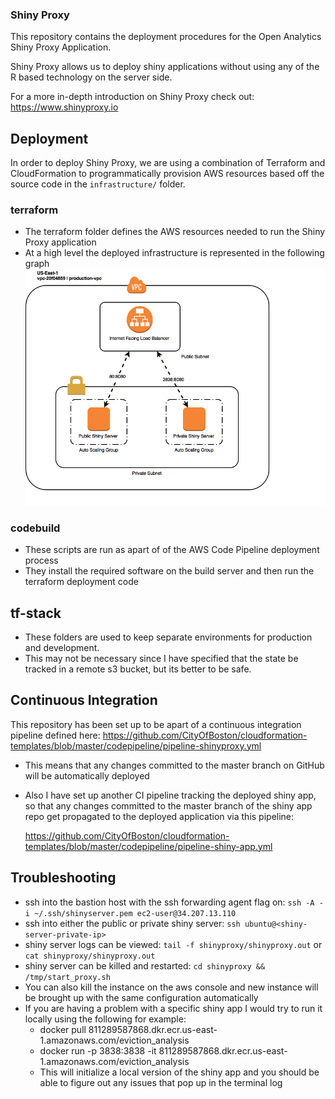 ### Shiny Proxy 
This repository contains the deployment procedures for the Open Analytics Shiny Proxy Application. 

Shiny Proxy allows us to deploy shiny applications without using any of the R based technology on the server side. 

 
For a more in-depth introduction on Shiny Proxy check out: 
https://www.shinyproxy.io


## Deployment 
In order to deploy Shiny Proxy, we are using a combination of Terraform and CloudFormation to programmatically 
provision AWS resources based off the source code in the `infrastructure/` folder. 

### terraform 
* The terraform folder defines the AWS resources needed to run the Shiny Proxy application 
* At a high level the deployed infrastructure is represented in the following graph
![Shiny Server](infrastructure/diagrams/shinyserver-arch.png)


### codebuild 
* These scripts are run as apart of of the AWS Code Pipeline deployment process
* They install the required software on the build server and then run the terraform deployment code 


## tf-stack
* These folders are used to keep separate environments for production and development. 
* This may not be necessary since I have specified that the state be tracked in a remote s3 bucket, 
but its better to be safe. 


## Continuous Integration
 This repository has been set up to be apart of a continuous integration pipeline defined here:
 https://github.com/CityOfBoston/cloudformation-templates/blob/master/codepipeline/pipeline-shinyproxy.yml
 
 * This means that any changes committed to the master branch on GitHub will be automatically deployed 
 * Also I have set up another CI pipeline tracking the deployed shiny app, so that any changes committed to the master branch 
 of the shiny app repo get propagated to the deployed application via this pipeline:
 
    https://github.com/CityOfBoston/cloudformation-templates/blob/master/codepipeline/pipeline-shiny-app.yml
    
    
 ## Troubleshooting 
 * ssh into the bastion host with the ssh forwarding agent flag on: `ssh -A -i ~/.ssh/shinyserver.pem ec2-user@34.207.13.110`
 * ssh into either the public or private shiny server: `ssh ubuntu@<shiny-server-private-ip>`
 * shiny server logs can be viewed: `tail -f shinyproxy/shinyproxy.out` or `cat shinyproxy/shinyproxy.out`
 * shiny server can be killed and restarted: `cd shinyproxy && /tmp/start_proxy.sh`
 * You can also kill the instance on the aws console and new instance will be brought up with the same configuration automatically 
 * If you are having a problem with a specific shiny app I would try to run it locally using the following for example:
     * docker pull 811289587868.dkr.ecr.us-east-1.amazonaws.com/eviction_analysis
     * docker run -p 3838:3838 -it 811289587868.dkr.ecr.us-east-1.amazonaws.com/eviction_analysis
     * This will initialize a local version of the shiny app and you should be able to figure out any issues that pop up in the terminal log 
     
 
 